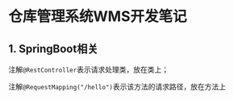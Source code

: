 # 仓库管理系统WMS开发笔记

## 1. SpringBoot相关

注解`@RestController`表示请求处理类，放在类上；

注解`@RequestMapping("/hello")`表示该方法的请求路径，放在方法上
